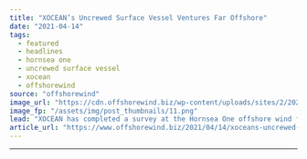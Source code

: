 ```yaml
---
title: "XOCEAN’s Uncrewed Surface Vessel Ventures Far Offshore"
date: "2021-04-14"
tags: 
  - featured
  - headlines
  - hornsea one
  - uncrewed surface vessel
  - xocean
  - offshorewind
source: "offshorewind"
image_url: "https://cdn.offshorewind.biz/wp-content/uploads/sites/2/2021/04/14115507/XOCEAN-XO-450-USV_-c-XOCEAN.png"
image_fp: "/assets/img/post_thumbnails/11.png"
lead: "XOCEAN has completed a survey at the Hornsea One offshore wind farm in the"
article_url: "https://www.offshorewind.biz/2021/04/14/xoceans-uncrewed-surface-vessel-ventures-far-offshore/"
---
```


---
